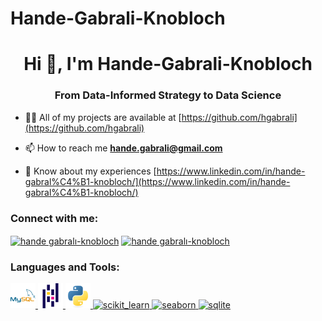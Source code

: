 # Hande-Gabrali-Knobloch

<h1 align="center">Hi 👋, I'm Hande-Gabrali-Knobloch</h1>
<h3 align="center">From Data-Informed Strategy to Data Science</h3>

- 👨‍💻 All of my projects are available at [https://github.com/hgabrali](https://github.com/hgabrali)

- 📫 How to reach me **hande.gabrali@gmail.com**

- 📄 Know about my experiences [https://www.linkedin.com/in/hande-gabral%C4%B1-knobloch/](https://www.linkedin.com/in/hande-gabral%C4%B1-knobloch/)

<h3 align="left">Connect with me:</h3>
<p align="left">
<a href="https://linkedin.com/in/hande gabralı-knobloch" target="blank"><img align="center" src="https://raw.githubusercontent.com/rahuldkjain/github-profile-readme-generator/master/src/images/icons/Social/linked-in-alt.svg" alt="hande gabralı-knobloch" height="30" width="40" /></a>
<a href="https://instagram.com/hande gabralı-knobloch" target="blank"><img align="center" src="https://raw.githubusercontent.com/rahuldkjain/github-profile-readme-generator/master/src/images/icons/Social/instagram.svg" alt="hande gabralı-knobloch" height="30" width="40" /></a>
</p>

<h3 align="left">Languages and Tools:</h3>
<p align="left"> <a href="https://www.mysql.com/" target="_blank" rel="noreferrer"> <img src="https://raw.githubusercontent.com/devicons/devicon/master/icons/mysql/mysql-original-wordmark.svg" alt="mysql" width="40" height="40"/> </a> <a href="https://pandas.pydata.org/" target="_blank" rel="noreferrer"> <img src="https://raw.githubusercontent.com/devicons/devicon/2ae2a900d2f041da66e950e4d48052658d850630/icons/pandas/pandas-original.svg" alt="pandas" width="40" height="40"/> </a> <a href="https://www.python.org" target="_blank" rel="noreferrer"> <img src="https://raw.githubusercontent.com/devicons/devicon/master/icons/python/python-original.svg" alt="python" width="40" height="40"/> </a> <a href="https://scikit-learn.org/" target="_blank" rel="noreferrer"> <img src="https://upload.wikimedia.org/wikipedia/commons/0/05/Scikit_learn_logo_small.svg" alt="scikit_learn" width="40" height="40"/> </a> <a href="https://seaborn.pydata.org/" target="_blank" rel="noreferrer"> <img src="https://seaborn.pydata.org/_images/logo-mark-lightbg.svg" alt="seaborn" width="40" height="40"/> </a> <a href="https://www.sqlite.org/" target="_blank" rel="noreferrer"> <img src="https://www.vectorlogo.zone/logos/sqlite/sqlite-icon.svg" alt="sqlite" width="40" height="40"/> </a> </p>
